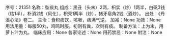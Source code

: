 序号：21351
名称：坠痰丸
组成：黑丑（头末）2两，枳实（炒）1两半，白矾3钱（枯1半），朴消2钱（风化），枳壳1两半（炒），猪牙皂角2钱（酒炒）。
出处：《丹溪心法》卷二。
主治：食积痰饮，咳嗽，痞满气逆。
加减：None
功效：None
用法用量：每服50丸，鸡鸣时服。初则有粪，次则有痰。
制备方法：上为末，用萝卜汁为丸。
临床应用：None
各家论述：None
用药禁忌：None
附注：None
